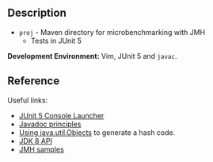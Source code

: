 ## Description
* `proj` - Maven directory for microbenchmarking with JMH
    * Tests in JUnit 5

__Development Environment:__ Vim, JUnit 5 and `javac`.

## Reference
Useful links:
* [JUnit 5 Console Launcher](https://junit.org/junit5/docs/current/user-guide/)
* [Javadoc principles](https://www.oracle.com/technetwork/java/javase/documentation/index-137868.html)
* [Using java.util.Objects](https://www.mkyong.com/java/java-how-to-overrides-equals-and-hashcode/)
to generate a hash code.
* [JDK 8 API](https://docs.oracle.com/javase/8/docs/api/index.html)
* [JMH samples](https://github.com/openjdk/jmh/tree/master/jmh-samples/src/main/java/org/openjdk/jmh/samples)
